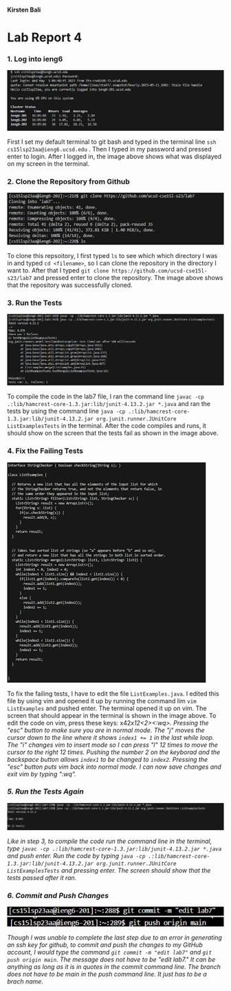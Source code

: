 #### Kirsten Bali

# Lab Report 4

### 1. Log into ieng6
![Image](Capture.PNG)

First I set my default terminal to git bash and typed in the terminal line `ssh cs15lsp23aa@ieng6.ucsd.edu` <enter>. Then I typed in my password and pressed enter to login. After I logged in, the image above shows what was displayed on my screen in the terminal.

  
### 2. Clone the Repository from Github 
![Image](Lab7GitClone.PNG)

To clone this repsoitory, I first typed `ls` to see which which directory I was in and typed `cd <filename>`, so I can clone the repository in the directory I want to. After that I typed `git clone https://github.com/ucsd-cse15l-s23/lab7` and pressed enter to clone the repository. The image above shows that the repository was successfully cloned.

  
### 3. Run the Tests
![Image](Lab7MyFail.png)

To compile the code in the lab7 file, I ran the command line `javac -cp .:lib/hamcrest-core-1.3.jar:lib/junit-4.13.2.jar *.java` <enter> and ran the tests by using the command line `java -cp .:lib/hamcrest-core-1.3.jar:lib/junit-4.13.2.jar org.junit.runner.JUnitCore ListExamplesTests` <enter> in the terminal. After the code compiles and runs, it should show on the screen that the tests fail as shown in the image above.


### 4. Fix the Failing Tests
![Image](Lab7FixedBugs.png)
  
To fix the failing tests, I have to edit the file `ListExamples.java`. I edited this file by using vim and opened it up by running the command lim `vim ListExamples` and pushed enter. The terminal opened it up on vim. The screen that should appear in the terminal is shown in the image above. To edit the code on vim, press these keys: <esc><j>x42<i><l>x12<2><backspace><esc><:wq>. 
Pressing the "esc" button to make sure you are in normal mode. The "j" moves the cursor down to the line where it shows `index1 += 1` in the last while loop. The "i" changes vim to insert mode so I can press "l" 12 times to move the cursor to the right 12 times. Pushing the number 2 on the keyborad and the backspace button allows `index1` to be changed to `index2`. Pressing the "esc" button puts vim back into normal mode. I can now save changes and exit vim by typing ":wq".


### 5. Run the Tests Again
![Image](Lab7Mysuccess.PNG)

Like in step 3, to compile the code run the command line in the terminal, type `javac -cp .:lib/hamcrest-core-1.3.jar:lib/junit-4.13.2.jar *.java` and push enter. Run the code by typing `java -cp .:lib/hamcrest-core-1.3.jar:lib/junit-4.13.2.jar org.junit.runner.JUnitCore ListExamplesTests` and pressing enter. The screen should show that the tests passed after it ran.

  
### 6. Commit and Push Changes
![Image](gitcommitlab7.png)
![Image](gitpushlab7.png)

Though I was unable to complete the last step due to an error in generating an ssh key for github, to commit and push the changes to my GitHub account, I would type the command `git commit -m "edit lab7"` and `git push origin main`. The message does not have to be "edit lab7." It can be anything as long as it is in quotes in the commit command line. The branch does not have to be main in the push command line. It just has to be a brach name.
